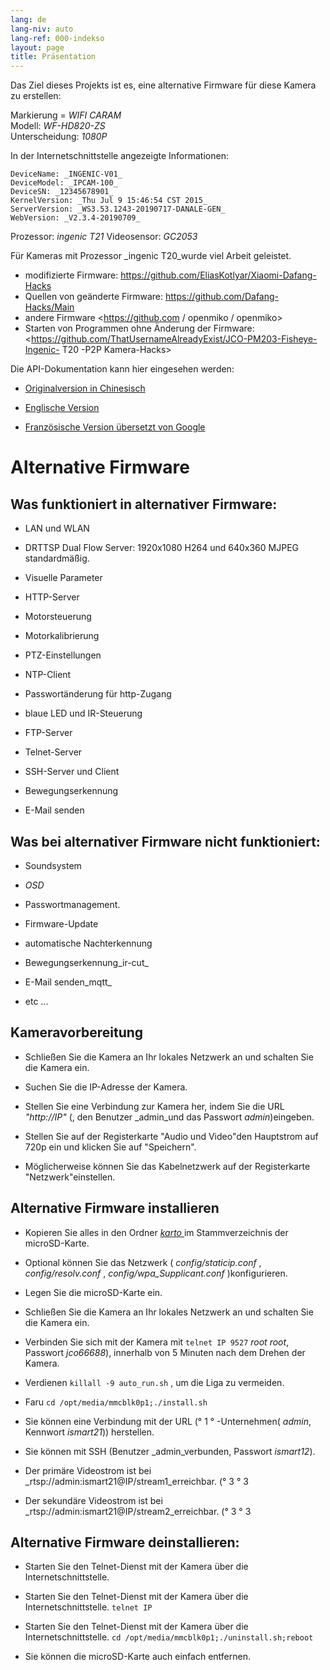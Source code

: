 ```yaml
---
lang: de
lang-niv: auto
lang-ref: 000-indekso
layout: page
title: Präsentation
---
```


Das Ziel dieses Projekts ist es, eine alternative Firmware für diese Kamera zu erstellen:

Markierung = _WIFI CARAM_  
Modell: _WF-HD820-ZS_  
Unterscheidung: _1080P_

In der Internetschnittstelle angezeigte Informationen:
```
DeviceName: _INGENIC-V01_
DeviceModel: _IPCAM-100_
DeviceSN: _12345678901_
KernelVersion: _Thu Jul 9 15:46:54 CST 2015_
ServerVersion: _WS3.53.1243-20190717-DANALE-GEN_
WebVersion: _V2.3.4-20190709_
```

Prozessor: _ingenic T21_
Videosensor: _GC2053_

Für Kameras mit Prozessor _ingenic T20_wurde viel Arbeit geleistet.
* modifizierte Firmware: <https://github.com/EliasKotlyar/Xiaomi-Dafang-Hacks>
* Quellen von geänderte Firmware: <https://github.com/Dafang-Hacks/Main>
* andere Firmware <https://github.com / openmiko / openmiko>
* Starten von Programmen ohne Änderung der Firmware: <https://github.com/ThatUsernameAlreadyExist/JCO-PM203-Fisheye-Ingenic- T20 -P2P Kamera-Hacks>

Die API-Dokumentation kann hier eingesehen werden:  
* [Originalversion in Chinesisch](../zh/includes.zh/html/)


* [Englische Version](../en/includes.en/html/)


* [Französische Version übersetzt von Google](../fr/includes.fr/html/)



# Alternative Firmware

## Was funktioniert in alternativer Firmware:

* LAN und WLAN


* DRTTSP Dual Flow Server: 1920x1080 H264 und 640x360 MJPEG standardmäßig.


* Visuelle Parameter


* HTTP-Server


* Motorsteuerung


* Motorkalibrierung


* PTZ-Einstellungen


* NTP-Client


* Passwortänderung für http-Zugang


* blaue LED und IR-Steuerung


* FTP-Server


* Telnet-Server


* SSH-Server und Client


* Bewegungserkennung


* E-Mail senden



## Was bei alternativer Firmware nicht funktioniert:

* Soundsystem


* _OSD_


* Passwortmanagement.


* Firmware-Update


* automatische Nachterkennung


* Bewegungserkennung_ir-cut_


* E-Mail senden_mqtt_


* etc ...



## Kameravorbereitung

* Schließen Sie die Kamera an Ihr lokales Netzwerk an und schalten Sie die Kamera ein.


* Suchen Sie die IP-Adresse der Kamera.


* Stellen Sie eine Verbindung zur Kamera her, indem Sie die URL _"http://IP"_ (, den Benutzer _admin_und das Passwort _admin_)eingeben.


* Stellen Sie auf der Registerkarte "Audio und Video"den Hauptstrom auf 720p ein und klicken Sie auf "Speichern".


* Möglicherweise können Sie das Kabelnetzwerk auf der Registerkarte "Netzwerk"einstellen.



## Alternative Firmware installieren

* Kopieren Sie alles in den Ordner [ _karto_ ](https://github.com/jmichault/ipcam-100/tree/master/karto) im Stammverzeichnis der microSD-Karte.


* Optional können Sie das Netzwerk ( _config/staticip.conf_ , _config/resolv.conf_ , _config/wpa_Supplicant.conf_ )konfigurieren.


* Legen Sie die microSD-Karte ein.


* Schließen Sie die Kamera an Ihr lokales Netzwerk an und schalten Sie die Kamera ein.


* Verbinden Sie sich mit der Kamera mit `telnet IP 9527`  _root_ _root_, Passwort _jco66688_), innerhalb von 5 Minuten nach dem Drehen der Kamera.


* Verdienen `killall -9 auto_run.sh` , um die Liga zu vermeiden.


* Faru `cd /opt/media/mmcblk0p1;./install.sh`


* Sie können eine Verbindung mit der URL (° 1 ° -Unternehmen( _admin_, Kennwort _ismart21_)) herstellen.


* Sie können mit SSH (Benutzer _admin_verbunden, Passwort _ismart12_).


* Der primäre Videostrom ist bei _rtsp://admin:ismart21@IP/stream1_erreichbar. (° 3 ° 3


* Der sekundäre Videostrom ist bei _rtsp://admin:ismart21@IP/stream2_erreichbar. (° 3 ° 3



## Alternative Firmware deinstallieren:

* Starten Sie den Telnet-Dienst mit der Kamera über die Internetschnittstelle.


* Starten Sie den Telnet-Dienst mit der Kamera über die Internetschnittstelle. `telnet IP` 


* Starten Sie den Telnet-Dienst mit der Kamera über die Internetschnittstelle. `cd /opt/media/mmcblk0p1;./uninstall.sh;reboot`



* Sie können die microSD-Karte auch einfach entfernen.


